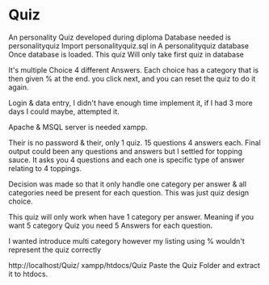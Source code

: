 # Quiz
An personality Quiz developed during diploma
Database needed is personalityquiz
Import personalityquiz.sql in A personalityquiz database
Once database is loaded. 
This quiz Will only take first quiz in database

It's multiple Choice 4 different Answers. Each choice has a category that is then given % at the end.
you click  next, and you can reset the quiz to do it again.

Login & data entry, I didn't have enough time implement it, if I had 3 more days I could maybe, attempted it.

Apache & MSQL server is needed xampp. 

Their is no password & their, only 1 quiz.
15 questions 4 answers each.
Final output could been any questions and answers but I settled for topping sauce. 
It asks you 4 questions and each one is specific type of answer relating to 4 toppings. 

Decision was made so that it only handle one category per answer & 
all categories need be present for each question.
This was just quiz design choice.

This quiz will only work when have 1 category per answer. Meaning if you want 5 category Quiz you need 
5 Answers for each question.

I wanted introduce multi category however my listing using % wouldn't represent the quiz correctly 

http://localhost/Quiz/
xampp/htdocs/Quiz 
Paste the Quiz Folder and extract it to htdocs.


